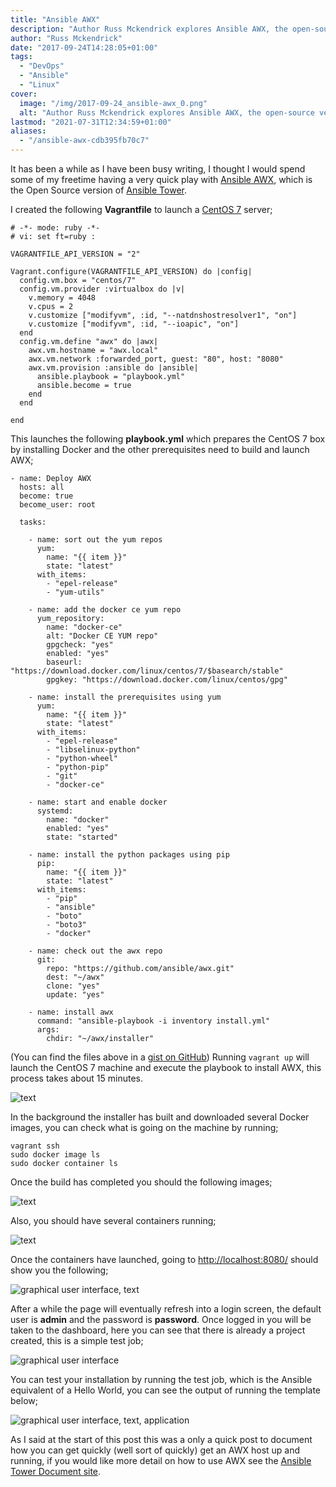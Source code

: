 ```yaml
---
title: "Ansible AWX"
description: "Author Russ Mckendrick explores Ansible AWX, the open-source version of Ansible Tower. Follow his guide to quickly set up AWX with CentOS 7 using Vagrant."
author: "Russ Mckendrick"
date: "2017-09-24T14:28:05+01:00"
tags:
  - "DevOps"
  - "Ansible"
  - "Linux"
cover:
  image: "/img/2017-09-24_ansible-awx_0.png"
  alt: "Author Russ Mckendrick explores Ansible AWX, the open-source version of Ansible Tower. Follow his guide to quickly set up AWX with CentOS 7 using Vagrant."
lastmod: "2021-07-31T12:34:59+01:00"
aliases:
  - "/ansible-awx-cdb395fb70c7"
---
```


It has been a while as I have been busy writing, I thought I would spend some of my freetime having a very quick play with [Ansible AWX](http://www.eweek.com/enterprise-apps/red-hat-launches-open-source-ansible-tower-awx-automation-project), which is the Open Source version of [Ansible Tower](https://www.ansible.com/tower/).

I created the following **Vagrantfile** to launch a [CentOS 7](https://www.centos.org/) server;

```
# -*- mode: ruby -*-
# vi: set ft=ruby :

VAGRANTFILE_API_VERSION = "2"

Vagrant.configure(VAGRANTFILE_API_VERSION) do |config|
  config.vm.box = "centos/7"
  config.vm.provider :virtualbox do |v|
    v.memory = 4048
    v.cpus = 2
    v.customize ["modifyvm", :id, "--natdnshostresolver1", "on"]
    v.customize ["modifyvm", :id, "--ioapic", "on"]
  end
  config.vm.define "awx" do |awx|
    awx.vm.hostname = "awx.local"
    awx.vm.network :forwarded_port, guest: "80", host: "8080"
    awx.vm.provision :ansible do |ansible|
      ansible.playbook = "playbook.yml"
      ansible.become = true
    end
  end

end
```

This launches the following **playbook.yml** which prepares the CentOS 7 box by installing Docker and the other prerequisites need to build and launch AWX;

```
- name: Deploy AWX
  hosts: all
  become: true
  become_user: root

  tasks:

    - name: sort out the yum repos
      yum:
        name: "{{ item }}"
        state: "latest"
      with_items:
        - "epel-release"
        - "yum-utils"

    - name: add the docker ce yum repo
      yum_repository:
        name: "docker-ce"
        alt: "Docker CE YUM repo"
        gpgcheck: "yes"
        enabled: "yes"
        baseurl: "https://download.docker.com/linux/centos/7/$basearch/stable"
        gpgkey: "https://download.docker.com/linux/centos/gpg"

    - name: install the prerequisites using yum
      yum:
        name: "{{ item }}"
        state: "latest"
      with_items:
        - "epel-release"
        - "libselinux-python"
        - "python-wheel"
        - "python-pip"
        - "git"
        - "docker-ce"

    - name: start and enable docker
      systemd:
        name: "docker"
        enabled: "yes"
        state: "started"

    - name: install the python packages using pip
      pip:
        name: "{{ item }}"
        state: "latest"
      with_items:
        - "pip"
        - "ansible"
        - "boto"
        - "boto3"
        - "docker"

    - name: check out the awx repo
      git:
        repo: "https://github.com/ansible/awx.git"
        dest: "~/awx"
        clone: "yes"
        update: "yes"

    - name: install awx
      command: "ansible-playbook -i inventory install.yml"
      args:
        chdir: "~/awx/installer"
```

(You can find the files above in a [gist on GitHub](https://gist.github.com/russmckendrick/36d3f131cae273e6c85060a8d172a195)) Running `vagrant up` will launch the CentOS 7 machine and execute the playbook to install AWX, this process takes about 15 minutes.

![text](/img/2017-09-24_ansible-awx_1.png)

In the background the installer has built and downloaded several Docker images, you can check what is going on the machine by running;

```
vagrant ssh
sudo docker image ls
sudo docker container ls
```

Once the build has completed you should the following images;

![text](/img/2017-09-24_ansible-awx_2.png)

Also, you should have several containers running;

![text](/img/2017-09-24_ansible-awx_3.png)

Once the containers have launched, going to [http://localhost:8080/](http://localhost:8080/) should show you the following;

![graphical user interface, text](/img/2017-09-24_ansible-awx_4.png)

After a while the page will eventually refresh into a login screen, the default user is **admin** and the password is **password**. Once logged in you will be taken to the dashboard, here you can see that there is already a project created, this is a simple test job;

![graphical user interface](/img/2017-09-24_ansible-awx_5.png)

You can test your installation by running the test job, which is the Ansible equivalent of a Hello World, you can see the output of running the template below;

![graphical user interface, text, application](/img/2017-09-24_ansible-awx_6.png)

As I said at the start of this post this was a only a quick post to document how you can get quickly (well sort of quickly) get an AWX host up and running, if you would like more detail on how to use AWX see the [Ansible Tower Document site](http://docs.ansible.com/ansible-tower/index.html).